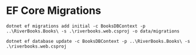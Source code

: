# EF Core Migrations
```dotnet ef migrations add initial -c BooksDBContext -p ..\RiverBooks.Books\ -s .\riverbooks.web.csproj -o data/migrations```

```dotnet ef database update -c BooksDBContext -p ..\RiverBooks.Books\ -s .\riverbooks.web.csproj```
